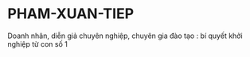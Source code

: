 PHAM-XUAN-TIEP
==============

Doanh nhân, diễn giả chuyên nghiệp, chuyên gia đào tạo : bí quyết khởi nghiệp từ con số 1
